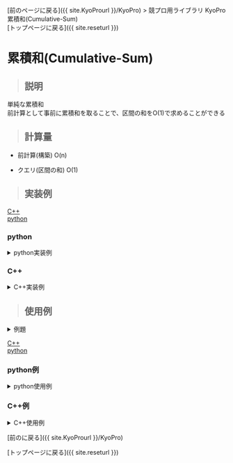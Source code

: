 [前のページに戻る]({{ site.KyoProurl }}/KyoPro) > 競プロ用ライブラリ KyoPro 累積和(Cumulative-Sum)<br>
[トップページに戻る]({{ site.reseturl }})<br>

# 累積和(Cumulative-Sum)

> ## 説明

単純な累積和<br>
前計算として事前に累積和を取ることで、区間の和をO(1)で求めることができる<br>

> ## 計算量

* 前計算(構築) O(n)

* クエリ(区間の和) O(1)

> ## 実装例

[C++](#C++) <br>
[python](#python) <br>

### python
<details>
  <summary> python実装例 </summary>

  ```python
  class CumulativeSum:
    def __init__(self, size):
      self.data = [0] * size
      self.size = size

    def add(self, key, value):
      self.data[key] += value

    def build(self):
      for i in range(1, self.size):
        self.data[i] += self.data[i - 1]
    
    def query(self, kukan):
      if kukan < 0:
        return 0
      return self.data[min(kukan, self.size - 1)]
  ```
</details>

### C++

<details>
  <summary> C++実装例 </summary>

  ```cpp
  template<class T>
  struct CumulativeSum {
    vector< T > data;

    CumulativeSum(int size) : data(size, 0) {};

    void add(int key, T value) {
      data[key] += value;
    }

    void build(){
      rep(i, 1, data.size()) {
        data[i] += data[i - 1];
      }
    }

    T query(int kukan) {
      if (kukan < 0) {
        return 0;
      }
      return data[min(kukan, (int)data.size() - 1)];
    }
  };

  ```
</details>

> ## 使用例

<details>
  <summary> 例題 </summary>

  * [AOJ0516 JOI2006 本選A 最大の和](http://judge.u-aizu.ac.jp/onlinejudge/description.jsp?id=0516) <br>
</details>

[C++](#C++例) <br>
[python](#python例)

### python例
<details>
  <summary> python使用例 </summary>

  ```python
  class CumulativeSum:
    # 省略

  import sys

  stdin = sys.stdin
  na = lambda: map(int, stdin.readline().split())
  ns = lambda: stdin.readline().rstrip()
  ni = lambda: int(ns())

  def main():
    n, k = na()

    CS = CumulativeSum(n)
    for i in range(n):
      a = ni()
      CS.add(i, a)

    CS.build()

    ans = -int(1e9+7)
    for i in range(n-k+1):
      ans = max(ans, CS.query(k+i) - CS.query(i))
    print(ans)

  main()
  ```
</details>

### C++例
<details>
  <summary> C++使用例 </summary>

  ```cpp
  #include <iostream>
  #include <vector>

  using namespace std;

  #define rep(i, a, n) for(int i = a; i < (n); ++i)
  #define INF 1000000007

  template<class T>
  struct CumulativeSum {
    // 省略
  };

  int main() {
    int n, k;
    cin >> n >> k;

    CumulativeSum<int> CS(n);
    rep(i, 0, n) {
      int a;
      cin >> a;
      CS.add(i, a);
    }

    CS.build();

    int ans = -INF;
    rep(i, 0, n - k + 1) {
      ans = max(ans, CS.query(k + i - 1) - CS.query(i - 1));
    }

    cout << ans << endl;
  }
  ```
</details>

[前のに戻る]({{ site.KyoProurl }}/KyoPro)<br>

[トップページに戻る]({{ site.reseturl }})<br>